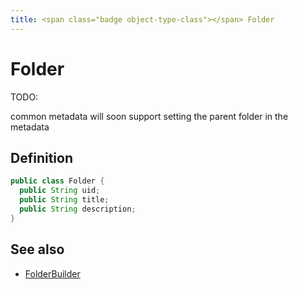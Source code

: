 ```yaml
---
title: <span class="badge object-type-class"></span> Folder
---
```

# <span class="badge object-type-class"></span> Folder

TODO:

common metadata will soon support setting the parent folder in the metadata

## Definition

```java
public class Folder {
  public String uid;
  public String title;
  public String description;
}
```
## See also

 * <span class="badge builder"></span> [FolderBuilder](./builder-FolderBuilder.md)
